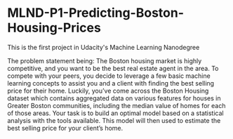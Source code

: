 # MLND-P1-Predicting-Boston-Housing-Prices
This is the first project in Udacity's Machine Learning Nanodegree

The problem statement being:
The Boston housing market is highly competitive, and you want to be the best real estate agent in the area. 
To compete with your peers, you decide to leverage a few basic machine learning concepts to assist you and a client 
with finding the best selling price for their home. Luckily, you’ve come across the Boston Housing dataset which 
contains aggregated data on various features for houses in Greater Boston communities, including the median value
of homes for each of those areas. 
Your task is to build an optimal model based on a statistical analysis with the tools available. 
This model will then used to estimate the best selling price for your client’s home.
